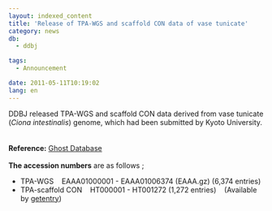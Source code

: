 ```yaml
---
layout: indexed_content
title: 'Release of TPA-WGS and scaffold CON data of vase tunicate'
category: news
db:
  - ddbj

tags:
  - Announcement

date: 2011-05-11T10:19:02
lang: en
---
```


<html>DDBJ released TPA-WGS and scaffold CON data derived from vase tunicate (<i>Ciona intestinalis</i>) genome, which had been submitted by Kyoto University.<br><br><br><b>Reference:</b> <a href="http://ghost.zool.kyoto-u.ac.jp/indexr1.html" target="_blank">Ghost Database</a><br><br><b>The accession numbers</b> are as follows ; <br>

<ul>
    <li>TPA-WGS    EAAA01000001 - EAAA01006374 (EAAA.gz) (6,374 entries)</li>
    <li>TPA-scaffold CON    HT000001 - HT001272 (1,272 entries)    (Available by <a href="http://getentry.ddbj.nig.ac.jp/top-e.html" target="_blank">getentry</a>)</li>
</ul>
</html>

